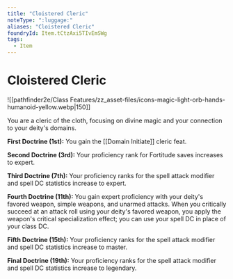 ```yaml
---
title: "Cloistered Cleric"
noteType: ":luggage:"
aliases: "Cloistered Cleric"
foundryId: Item.tCtzAxi5TIvEmSWg
tags:
  - Item
---
```


# Cloistered Cleric
![[pathfinder2e/Class Features/zz_asset-files/icons-magic-light-orb-hands-humanoid-yellow.webp|150]]

You are a cleric of the cloth, focusing on divine magic and your connection to your deity's domains.

**First Doctrine (1st):** You gain the [[Domain Initiate]] cleric feat.

**Second Doctrine (3rd):** Your proficiency rank for Fortitude saves increases to expert.

**Third Doctrine (7th):** Your proficiency ranks for the spell attack modifier and spell DC statistics increase to expert.

**Fourth Doctrine (11th):** You gain expert proficiency with your deity's favored weapon, simple weapons, and unarmed attacks. When you critically succeed at an attack roll using your deity's favored weapon, you apply the weapon's critical specialization effect; you can use your spell DC in place of your class DC.

**Fifth Doctrine (15th):** Your proficiency ranks for the spell attack modifier and spell DC statistics increase to master.

**Final Doctrine (19th):** Your proficiency ranks for the spell attack modifier and spell DC statistics increase to legendary.
